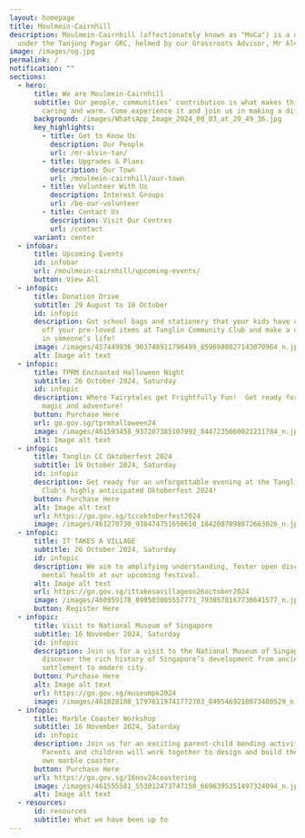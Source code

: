 ```yaml
---
layout: homepage
title: Moulmein-Cairnhill
description: Moulmein-Cairnhill (affectionately known as "MoCa") is a division
  under the Tanjong Pagar GRC, helmed by our Grassroots Advisor, Mr Alvin Tan.
image: /images/og.jpg
permalink: /
notification: ""
sections:
  - hero:
      title: We are Moulmein-Cairnhill
      subtitle: Our people, communities’ contribution is what makes this town special,
        caring and warm. Come experience it and join us in making a difference.
      background: /images/WhatsApp_Image_2024_08_03_at_20_49_36.jpg
      key_highlights:
        - title: Get to Know Us
          description: Our People
          url: /mr-alvin-tan/
        - title: Upgrades & Plans
          description: Our Town
          url: /moulmein-cairnhill/our-town
        - title: Volunteer With Us
          description: Interest Groups
          url: /be-our-volunteer
        - title: Contact Us
          description: Visit Our Centres
          url: /contact
      variant: center
  - infobar:
      title: Upcoming Events
      id: infobar
      url: /moulmein-cairnhill/upcoming-events/
      button: View All
  - infopic:
      title: Donation Drive
      subtitle: 29 August to 18 October
      id: infopic
      description: Got school bags and stationery that your kids have outgrown? Drop
        off your pre-loved items at Tanglin Community Club and make a difference
        in someone’s life!
      image: /images/457449936_903748911798499_8596988827143070964_n.jpg
      alt: Image alt text
  - infopic:
      title: TPRM Enchanted Halloween Night
      subtitle: 26 October 2024, Saturday
      id: infopic
      description: Where Fairytales get Frightfully Fun!  Get ready for an evening of
        magic and adventure!
      button: Purchase Here
      url: go.gov.sg/tprmhalloween24
      image: /images/461593458_937207385107992_8447235660021211784_n.jpg
      alt: Image alt text
  - infopic:
      title: Tanglin CC Oktoberfest 2024
      subtitle: 19 October 2024, Saturday
      id: infopic
      description: Get ready for an unforgettable evening at the Tanglin Community
        Club's highly anticipated Oktoberfest 2024!
      button: Purchase Here
      alt: Image alt text
      url: https://go.gov.sg/tccoktoberfest2024
      image: /images/461270730_938474751650610_1842087098072663026_n.jpg
  - infopic:
      title: IT TAKES A VILLAGE
      subtitle: 26 October 2024, Saturday
      id: infopic
      description: We aim to amplifying understanding, foster open discussions about
        mental health at our upcoming festival.
      alt: Image alt text
      url: https://go.gov.sg/ittakesavillageon26october2024
      image: /images/460959178_899503005557771_7938578167736641577_n.jpg
      button: Register Here
  - infopic:
      title: Visit to National Museum of Singapore
      subtitle: 16 November 2024, Saturday
      id: infopic
      description: Join us for a visit to the National Museum of Singapore and
        discover the rich history of Singapore’s development from ancient
        settlement to modern city.
      button: Purchase Here
      alt: Image alt text
      url: https://go.gov.sg/museumpk2024
      image: /images/461828108_17976119741772703_8495469210873400529_n.jpg
  - infopic:
      title: Marble Coaster Workshop
      subtitle: 16 November 2024, Saturday
      id: infopic
      description: Join us for an exciting parent-child bonding activity at PKCC!
        Parents and children will work together to design and build their very
        own marble coaster.
      button: Purchase Here
      url: https://go.gov.sg/16nov24coastering
      image: /images/461555581_553012473747150_6696395351497324094_n.jpg
      alt: Image alt text
  - resources:
      id: resources
      subtitle: What we have been up to
---
```


